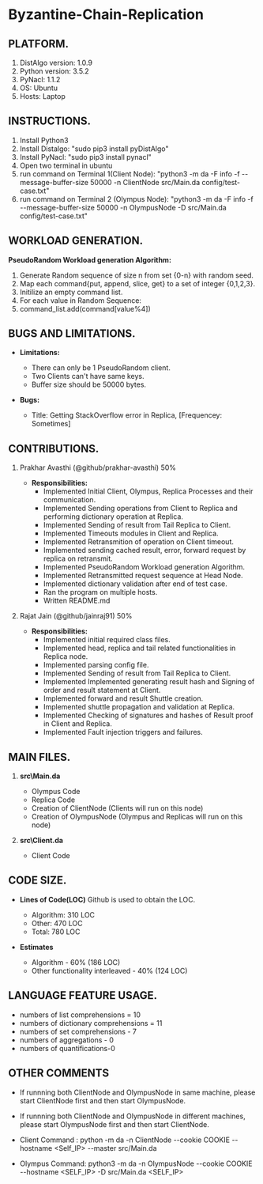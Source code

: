 # Byzantine-Chain-Replication


## PLATFORM. 
1. DistAlgo version: 1.0.9
2. Python version: 3.5.2
3. PyNacl: 1.1.2
4. OS: Ubuntu
5. Hosts: Laptop


## INSTRUCTIONS.
1. Install Python3
2. Install Distalgo: "sudo pip3 install pyDistAlgo"
3. Install PyNacl: "sudo pip3 install pynacl"
3. Open two terminal in ubuntu
4. run command on Terminal 1(Client Node): "python3 -m da -F info -f --message-buffer-size 50000 -n ClientNode src/Main.da config/test-case.txt"
5. run command on Terminal 2 (Olympus Node): "python3 -m da -F info -f --message-buffer-size 50000 -n OlympusNode -D src/Main.da config/test-case.txt"


## WORKLOAD GENERATION.
**PseudoRandom Workload generation Algorithm:**

1. Generate Random sequence of size n from set {0-n} with random seed.
2. Map each command{put, append, slice, get} to a set of integer {0,1,2,3}.
3. Initilize an empty command list.
3. For each value in Random Sequence:
4. 	command_list.add(command[value%4])


## BUGS AND LIMITATIONS.  
   - **Limitations:**
     - There can only be 1 PseudoRandom client.
     - Two Clients can't have same keys.
     - Buffer size should be 50000 bytes.
   
   - **Bugs:**
      - Title: Getting StackOverflow error in Replica, [Frequencey: Sometimes]

## CONTRIBUTIONS.
1. Prakhar Avasthi (@github/prakhar-avasthi) 50%
   - **Responsibilities:**
     - Implemented Initial Client, Olympus, Replica Processes and their communication.
     - Implemented Sending operations from Client to Replica and performing dictionary operation at Replica.
     - Implemented Sending of result from Tail Replica to Client.
     - Implemented Timeouts modules in Client and Replica.
     - Implemented Retransmition of operation on Client timeout.
     - Implemented sending cached result, error, forward request by replica on retransmit.
     - Implemented PseudoRandom Workload generation Algorithm.
     - Implemented Retransmitted request sequence at Head Node.
     - Implemented dictionary validation after end of test case.
     - Ran the program on multiple hosts.
     - Written README.md

2. Rajat Jain (@github/jainraj91) 50%
   - **Responsibilities:**
     - Implemented initial required class files.
     - Implemented head, replica and tail related functionalities in Replica node.
     - Implemented parsing config file.
     - Implemented Sending of result from Tail Replica to Client.
     - Implemented Implemented generating result hash and Signing of order and result statement at Client.
     - Implemented forward and result Shuttle creation.
     - Implemented shuttle propagation and validation at Replica.
     - Implemented Checking of signatures and hashes of Result proof in Client and Replica.
     - Implemented Fault injection triggers and failures.


## MAIN FILES.
1. **src\Main.da**
   - Olympus Code
   - Replica Code
   - Creation of ClientNode (Clients will run on this node)
   - Creation of OlympusNode (Olympus and Replicas will run on this node)

2. **src\Client.da**
   - Client Code


## CODE SIZE.
   - **Lines of Code(LOC)** 
    Github is used to obtain the LOC.
     - Algorithm: 310 LOC
     - Other: 470 LOC
     - Total: 780 LOC
   
   - **Estimates**
     - Algorithm - 60% (186 LOC)
     - Other functionality interleaved - 40% (124 LOC) 


## LANGUAGE FEATURE USAGE. 
- numbers of list comprehensions = 10
- numbers of dictionary comprehensions = 11
- numbers of set comprehensions - 7
- numbers of aggregations - 0
- numbers of quantifications-0


## OTHER COMMENTS
- If runnning both ClientNode and OlympusNode in same machine, please start ClientNode first and then start OlympusNode.
- If runnning both ClientNode and OlympusNode in different machines, please start OlympusNode first and then start ClientNode.

- Client Command : python -m da -n ClientNode --cookie COOKIE --hostname <Self_IP> --master src/Main.da <Config file name>    <Olympus Node Ip>
- Olympus Command: python3 -m da -n OlympusNode --cookie COOKIE --hostname <SELF_IP> -D src/Main.da <Config file name> <SELF_IP>
